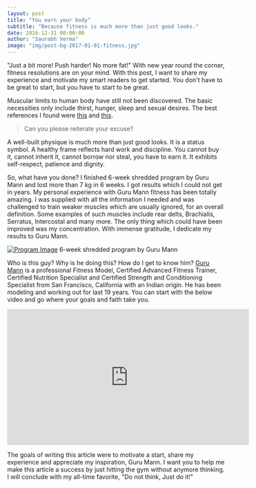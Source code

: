 ```yaml
---
layout: post
title: "You earn your body"
subtitle: "Because fitness is much more than just good looks."
date: 2016-12-31 00:00:00
author: "Saurabh Verma"
image: "img/post-bg-2017-01-01-fitness.jpg"
---
```


<p>"Just a bit more! Push harder! No more fat!" With new year round the corner, fitness resolutions are on your mind. With this post, I want to share my experience and motivate my smart readers to get started. You don't have to be great to start, but you have to start to be great.</p>

<p>Muscular limits to human body have still not been discovered. The basic necessities only include thirst, hunger, sleep and sexual desires. The best references I found were <a href="http://scientificbrains.com/3-scientific-facts-that-prove-that-muscular-limits-is-purely-psychological/">this</a> and <a href="http://www.mountrantmore.com/rants/the-limitations-of-the-human-body/">this</a>.</p>

<blockquote>Can you please reiterate your excuse?</blockquote>

<p>A well-built physique is much more than just good looks. It is a status symbol. A healthy frame reflects hard work and discipline. You cannot buy it, cannot inherit it, cannot borrow nor steal, you have to earn it. It exhibits self-respect, patience and dignity.</p>

<p>So, what have you done? I finished 6-week shredded program by Guru Mann and lost more than 7 kg in 6 weeks. I got results which I could not get in years. My personal experience with Guru Mann fitness has been totally amazing. I was supplied with all the information I needed and was challenged to train weaker muscles which are usually ignored, for an overall definition. Some examples of such muscles include rear delts, Brachialis, Serratus, Intercostal and many more. The only thing which could have been improved was my concentration. With immense gratitude, I dedicate my results to Guru Mann.</p>

<a href="http://www.gurumann.com/6Weekshredded.html"><img src="{{ site.baseurl }}/img/6-week-shredded-workout-program.jpg" alt="Program Image"></a>
<span class="caption text-muted">6-week shredded program by Guru Mann</span>

<p>Who is this guy? Why is he doing this? How do I get to know him? <a href="http://www.gurumann.com/Home.html">Guru Mann</a> is a professional Fitness Model, Certified Advanced Fitness Trainer, Certified Nutrition Specialist and Certified Strength and Conditioning Specialist from San Francisco, California with an Indian origin. He has been modeling and working out for last 19 years. You can start with the below video and go where your goals and faith take you.</p>

<iframe width="560" height="315" src="https://www.youtube.com/embed/52674f82I3w" frameborder="0" allowfullscreen></iframe>
<!--<span class="caption text-muted">My story - Guru Mann Fitness</span>-->

<p>The goals of writing this article were to motivate a start, share my experience and appreciate my inspiration, Guru Mann. I want you to help me make this article a success by just hitting the gym without anymore thinking. I will conclude with my all-time favorite, "Do not think, Just do it!"</p>
